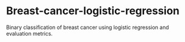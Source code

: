 # Breast-cancer-logistic-regression
Binary classification of breast cancer using logistic regression and evaluation metrics.
